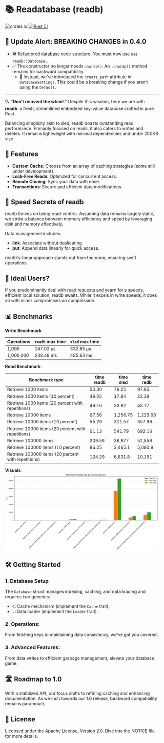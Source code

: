 # 📚 Readatabase (readb)
![crates.io](https://img.shields.io/crates/v/readb.svg)
[![Rust CI](https://github.com/Basis-Health/readb/actions/workflows/rust.yml/badge.svg)](https://github.com/Basis-Health/readb/actions/workflows/rust.yml)

## 🚨 **Update Alert**: BREAKING CHANGES in 0.4.0
- 🛠 Refactored database code structure. You must now use `use readb::Database;`.
- ✅ The constructor no longer needs `unwrap()`. An `.unwrap()` method remains for backward compatibility.
   - 🔁 Instead, we've introduced the `create_path` attribute in `DatabaseSettings`. This could be a breaking change if you aren’t using the `Default`.

---

🔍 **"Don't reinvent the wheel."** Despite this wisdom, here we are with **readb**: a fresh, streamlined embedded key-value database crafted in pure Rust.

Balancing simplicity akin to sled, readb boasts outstanding read performance. Primarily focused on reads, it also caters to writes and deletes. It remains lightweight with minimal dependencies and under 200KB size.

## 🌟 Features
- **Custom Cache**: Choose from an array of caching strategies (some still under development).
- **Lock-Free Reads**: Optimized for concurrent access.
- **Remote Cloning**: Sync your data with ease.
- **Transactions**: Secure and efficient data modifications.

## 🚀 Speed Secrets of readb
readb thrives on being read-centric. Assuming data remains largely static, we strike a balance between memory efficiency and speed by leveraging disk and memory effectively.

Data management includes:
- **link**: Associate without duplicating.
- **put**: Append data linearly for quick access.

readb's linear approach stands out from the norm, ensuring swift operations.

## 🎯 Ideal Users?
If you predominantly deal with read requests and yearn for a speedy, efficient local solution, readb awaits. While it excels in write speeds, it does so with minor compromises on compression.

## 📊 Benchmarks

**Write Benchmark**:

| Operations | `readb` max time | `sled` max time |
|------------|------------------|-----------------|
| 1,000      | 147.02 µs        | 332.65 µs       |
| 1,000,000  | 238.48 ms        | 485.63 ms       |

**Read Benchmark**:

| Benchmark type                                           | time readb   | time sled  | time redb  |
|----------------------------------------------------------|------------|------------|------------|
| Retrieve 1000 items                                      | 50.30      | 79.25      | 97.95      |
| Retrieve 1000 items (10 percent)                         | 49.05      | 17.84      | 22.39      |
| Retrieve 1000 items (20 percent with repetitions)        | 49.16      | 33.92      | 43.17      |
| Retrieve 10000 items                                     | 67.56      | 1,256.75   | 1,225.68   |
| Retrieve 10000 items (10 percent)                        | 55.29      | 311.57     | 357.98     |
| Retrieve 10000 items (20 percent with repetitions)       | 61.13      | 541.79     | 692.16     |
| Retrieve 100000 items                                    | 209.59     | 36,977     | 52,558     |
| Retrieve 100000 items (10 percent)                       | 86.25      | 3,465.1    | 5,090.9    |
| Retrieve 100000 items (20 percent with repetitions)      | 124.29     | 6,831.8    | 10,151     |

**Visuals**: ![graph](./info/img.png)

## 🛠 Getting Started

### 1. **Database Setup**
The `Database` struct manages indexing, caching, and data loading and requires two generics:
- `C`: Cache mechanism (implement the `Cache` trait).
- `L`: Data loader (implement the `Loader` trait).

### 2. **Operations**:
From fetching keys to maintaining data consistency, we've got you covered.

### 3. **Advanced Features**:
From data writes to efficient garbage management, elevate your database game.

## 🛣 Roadmap to 1.0
With a stabilized API, our focus shifts to refining caching and enhancing documentation. As we inch towards our 1.0 release, backward compatibility remains paramount.

## 📝 License
Licensed under the Apache License, Version 2.0. Dive into the NOTICE file for more details.
